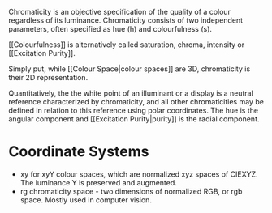 Chromaticity is an objective specification of the quality of a colour regardless of its luminance. Chromaticity consists of two independent parameters, often specified as hue (h) and colourfulness (s).

[[Colourfulness]] is alternatively called saturation, chroma, intensity or [[Excitation Purity]].

Simply put, while [[Colour Space|colour spaces]] are 3D, chromaticity is their 2D representation.

Quantitatively, the the white point of an illuminant or a display is a neutral reference characterized by chromaticity, and all other chromaticities may be defined in relation to this reference using polar coordinates. The hue is the angular component and [[Excitation Purity|purity]] is the radial component.

# Coordinate Systems
- xy for xyY colour spaces, which are normalized xyz spaces of CIEXYZ. The luminance Y is preserved and augmented.
- rg chromaticity space - two dimensions of normalized RGB, or rgb space. Mostly used in computer vision.